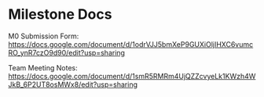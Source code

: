 # Milestone Docs

M0 Submission Form: https://docs.google.com/document/d/1odrVJJ5bmXeP9GUXiOljIHXC6vumcRO_ynR7czO9d90/edit?usp=sharing

Team Meeting Notes: https://docs.google.com/document/d/1smR5RMRm4UjQZZcvyeLk1KWzh4WJkB_6P2UT8osMWx8/edit?usp=sharing